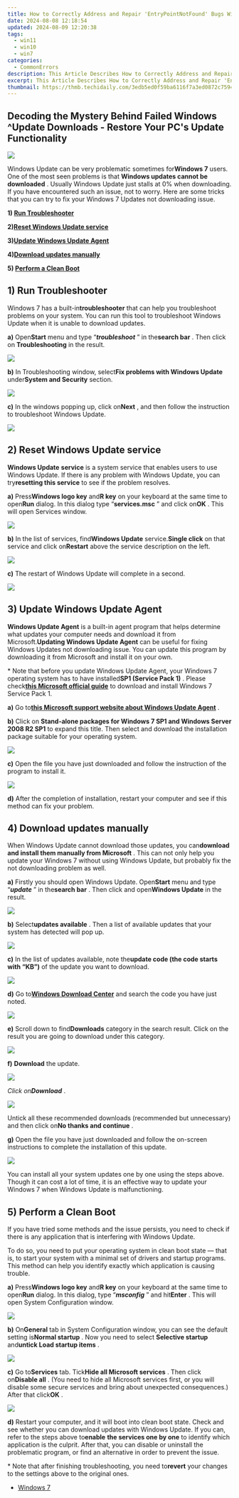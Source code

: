 ```yaml
---
title: How to Correctly Address and Repair 'EntryPointNotFound' Bugs Within Windows Systems
date: 2024-08-08 12:18:54
updated: 2024-08-09 12:20:38
tags:
  - win11
  - win10
  - win7
categories:
  - CommonErrors
description: This Article Describes How to Correctly Address and Repair 'EntryPointNotFound' Bugs Within Windows Systems
excerpt: This Article Describes How to Correctly Address and Repair 'EntryPointNotFound' Bugs Within Windows Systems
thumbnail: https://thmb.techidaily.com/3edb5ed0f59ba6116f7a3ed0872c7594498c971b0508e76320f421ee17afaca1.jpg
---
```


## Decoding the Mystery Behind Failed Windows ^Update Downloads - Restore Your PC's Update Functionality

![](https://images.drivereasy.com/wp-content/uploads/2017/08/img_597feea0b5715.png)

 Windows Update can be very problematic sometimes for**Windows 7** users. One of the most seen problems is that **Windows updates cannot be downloaded** . Usually Windows Update just stalls at 0% when downloading. If you have encountered such an issue, not to worry. Here are some tricks that you can try to fix your Windows 7 Updates not downloading issue.

 **1) [Run Troubleshooter](https://tools.techidaily.com/drivereasy/download/)**

 **2)[Reset Windows Update service](https://tools.techidaily.com/drivereasy/download/)**

 **3)[Update Windows Update Agent](https://tools.techidaily.com/drivereasy/download/)**

 **4)[Download updates manually](https://tools.techidaily.com/drivereasy/download/)**

 **5) [Perform a Clean Boot](https://tools.techidaily.com/drivereasy/download/)**
  
## 1) Run Troubleshooter

 Windows 7 has a built-in**troubleshooter** that can help you troubleshoot problems on your system. You can run this tool to troubleshoot Windows Update when it is unable to download updates.

**a)**  Open**Start** menu and type “_**troubleshoot**_ ” in the**search bar** . Then click on **Troubleshooting** in the result.

![](https://images.drivereasy.com/wp-content/uploads/2017/08/img_597ff693eb337.jpg)

**b)**  In Troubleshooting window, select**Fix problems with Windows Update** under**System and Security** section.

![](https://images.drivereasy.com/wp-content/uploads/2017/08/img_597ff84421654.jpg)

**c)**  In the windows popping up, click on**Next** , and then follow the instruction to troubleshoot Windows Update.

![](https://images.drivereasy.com/wp-content/uploads/2017/08/img_597ff8fd4f9fe.jpg)
  
## 2) Reset Windows Update service

**Windows Update** **service** is a system service that enables users to use Windows Update. If there is any problem with Windows Update, you can try**resetting this service** to see if the problem resolves.

**a)** Press**Windows logo key** and**R key** on your keyboard at the same time to open**Run** dialog. In this dialog type “**services.msc** ” and click on**OK** . This will open Services window.

![](https://images.drivereasy.com/wp-content/uploads/2017/08/img_597ffaa973e14.png)

**b)**  In the list of services, find**Windows Update** service.**Single click** on that service and click on**Restart** above the service description on the left.

![](https://images.drivereasy.com/wp-content/uploads/2017/08/img_597ffb4a3316b.jpg)

**c)**  The restart of Windows Update will complete in a second.

![](https://images.drivereasy.com/wp-content/uploads/2017/08/img_597ffc9beeb8d.jpg)
  
## 3) Update Windows Update Agent

**Windows Update Agent** is a built-in agent program that helps determine what updates your computer needs and download it from Microsoft.**Updating Windows Update Agent** can be useful for fixing Windows Updates not downloading issue. You can update this program by downloading it from Microsoft and install it on your own.

 \* Note that before you update Windows Update Agent, your Windows 7 operating system has to have installed**SP1 (Service Pack 1)** . Please check[**this Microsoft official guide**](https://support.microsoft.com/en-us/help/15090/windows-7-install-service-pack-1-sp1) to download and install Windows 7 Service Pack 1.

**a)** Go to[**this Microsoft support website about Windows Update Agent**](https://support.microsoft.com/en-us/help/949104/how-to-update-the-windows-update-agent-to-the-latest-version) .

**b)**  Click on **Stand-alone packages for Windows 7 SP1 and Windows Server 2008 R2 SP1**  to expand this title. Then select and download the installation package suitable for your operating system.

![](https://images.drivereasy.com/wp-content/uploads/2017/08/img_5980037b59eb0.jpg)

**c)**  Open the file you have just downloaded and follow the instruction of the program to install it.

![](https://images.drivereasy.com/wp-content/uploads/2017/08/img_59801cbe34e35.png)

**d)** After the completion of installation, restart your computer and see if this method can fix your problem.  
  
## 4) Download updates manually

 When Windows Update cannot download those updates, you can**download and install them manually from Microsoft** . This can not only help you update your Windows 7 without using Windows Update, but probably fix the not downloading problem as well.

**a)** Firstly you should open Windows Update. Open**Start** menu and type “_**update**_ ” in the**search bar** . Then click and open**Windows Update** in the result.

![](https://images.drivereasy.com/wp-content/uploads/2017/08/img_5980226d794bc.jpg)

**b)**  Select**updates available** . Then a list of available updates that your system has detected will pop up.

![](https://images.drivereasy.com/wp-content/uploads/2017/08/img_598023afb4dca.jpg)

**c)**  In the list of updates available, note the**update code (the code starts with “KB”)** of the update you want to download.

![](https://images.drivereasy.com/wp-content/uploads/2017/08/img_598025fe09a03.jpg)

**d)** Go to[**Windows Download Center**](https://www.microsoft.com/en-us/download/default.aspx) and search the code you have just noted.

![](https://images.drivereasy.com/wp-content/uploads/2017/08/img_5980268a0d5db.jpg)

**e)**  Scroll down to find**Downloads** category in the search result. Click on the result you are going to download under this category.

![](https://images.drivereasy.com/wp-content/uploads/2017/08/img_59803ad03b1a3.jpg)

**f)** **Download**  the update.

![](https://images.drivereasy.com/wp-content/uploads/2017/08/img_598028499e747.jpg)

 _Click on**Download**_  .

 ![](https://images.drivereasy.com/wp-content/uploads/2017/08/img_598029687b2c4.jpg)

 Untick all these recommended downloads (recommended but unnecessary) and then click on**No thanks and continue** .

 **g)** Open the file you have just downloaded and follow the on-screen instructions to complete the installation of this update.

![](https://images.drivereasy.com/wp-content/uploads/2017/08/img_59802a6c7b717.png)

 You can install all your system updates one by one using the steps above. Though it can cost a lot of time, it is an effective way to update your Windows 7 when Windows Update is malfunctioning.  
  
## 5) Perform a Clean Boot

 If you have tried some methods and the issue persists, you need to check if there is any application that is interfering with Windows Update.

 To do so, you need to put your operating system in clean boot state — that is, to start your system with a minimal set of drivers and startup programs. This method can help you identify exactly which application is causing trouble.

**a)** Press**Windows logo key** and**R key** on your keyboard at the same time to open**Run** dialog. In this dialog, type “_**msconfig**_ ” and hit**Enter** . This will open System Configuration window.

![](https://images.drivereasy.com/wp-content/uploads/2017/08/img_59802fed6d846.png)

**b)**  On**General** tab in System Configuration window, you can see the default setting is**Normal startup** . Now you need to select **Selective startup** and**untick Load startup items** .

![](https://images.drivereasy.com/wp-content/uploads/2017/08/img_598030b608b16.jpg)

**c)**  Go to**Services** tab. Tick**Hide all Microsoft services** . Then click on**Disable all** . (You need to hide all Microsoft services first, or you will disable some secure services and bring about unexpected consequences.) After that click**OK** .

![](https://images.drivereasy.com/wp-content/uploads/2017/08/img_598034649315c.jpg)

**d)**  Restart your computer, and it will boot into clean boot state. Check and see whether you can download updates with Windows Update. If you can, refer to the steps above to**enable** **the services one by one** to identify which application is the culprit. After that, you can disable or uninstall the problematic program, or find an alternative in order to prevent the issue.

 \* Note that after finishing troubleshooting, you need to**revert** your changes to the settings above to the original ones.

* [Windows 7](https://tools.techidaily.com/drivereasy/download/)

<ins class="adsbygoogle"
     style="display:block"
     data-ad-format="autorelaxed"
     data-ad-client="ca-pub-7571918770474297"
     data-ad-slot="1223367746"></ins>



<ins class="adsbygoogle"
     style="display:block"
     data-ad-client="ca-pub-7571918770474297"
     data-ad-slot="8358498916"
     data-ad-format="auto"
     data-full-width-responsive="true"></ins>
